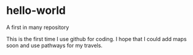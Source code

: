 # hello-world
A first in many repository

This is the first time I use github for coding. I hope that I could add maps soon and use pathways for my travels.
